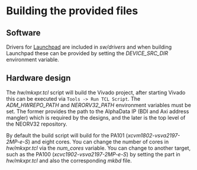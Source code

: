 # Building the provided files

## Software

Drivers for [Launchpad](https://github.com/RISCVtestbed/launchpad) are included in _sw/drivers_ and when building Launchpad these can be provided by setting the _DEVICE_SRC_DIR_ environment variable.

## Hardware design

The _hw/mkxpr.tcl_ script will build the Vivado project, after starting Vivado this can be executed via `Tools -> Run TCL Script`. The _ADM_HWREPO_PATH_ and _NERORV32_PATH_ environment variables must be set. The former provides the path to the AlphaData IP (BDI and Axi address mangler) which is required by the designs, and the later is the top level of the NEORV32 repository.

By default the build script will build for the PA101 (_xcvm1802-vsva2197-2MP-e-S_) and eight cores. You can change the number of cores in _hw/mkxpr.tcl_ via the _num_cores_ variable. You can change to another target, such as the PA100 (_xcvc1902-vsva2197-2MP-e-S_) by setting the part in _hw/mkxpr.tcl_ and also the corresponding _mkbd_ file.

